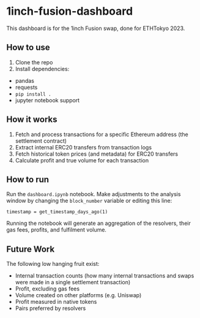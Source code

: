 # 1inch-fusion-dashboard

This dashboard is for the 1inch Fusion swap, done for ETHTokyo 2023.

## How to use

1. Clone the repo
1. Install dependencies:
  - pandas
  - requests
  - `pip install .`
  - jupyter notebook support


## How it works

1. Fetch and process transactions for a specific Ethereum address (the settlement contract)
1. Extract internal ERC20 transfers from transaction logs
1. Fetch historical token prices (and metadata) for ERC20 transfers
1. Calculate profit and true volume for each transaction

## How to run

Run the `dashboard.ipynb` notebook.
Make adjustments to the analysis window by changing the `block_number` variable or editing this line:

    timestamp = get_timestamp_days_ago(1)

Running the notebook will generate an aggregation of the resolvers, their gas fees, profits, and fulfilment volume.

## Future Work

The following low hanging fruit exist:

- Internal transaction counts (how many internal transactions and swaps were made in a single settlement transaction)
- Profit, excluding gas fees
- Volume created on other platforms (e.g. Uniswap)
- Profit measured in native tokens
- Pairs preferred by resolvers
